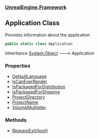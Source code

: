 ### [UnrealEngine.Framework](./UnrealEngine-Framework.md 'UnrealEngine.Framework')
## Application Class
Provides information about the application  
```csharp
public static class Application
```
Inheritance [System.Object](https://docs.microsoft.com/en-us/dotnet/api/System.Object 'System.Object') &#129106; Application  
### Properties
- [DefaultLanguage](./Application-DefaultLanguage.md 'UnrealEngine.Framework.Application.DefaultLanguage')
- [IsCanEverRender](./Application-IsCanEverRender.md 'UnrealEngine.Framework.Application.IsCanEverRender')
- [IsPackagedForDistribution](./Application-IsPackagedForDistribution.md 'UnrealEngine.Framework.Application.IsPackagedForDistribution')
- [IsPackagedForShipping](./Application-IsPackagedForShipping.md 'UnrealEngine.Framework.Application.IsPackagedForShipping')
- [ProjectDirectory](./Application-ProjectDirectory.md 'UnrealEngine.Framework.Application.ProjectDirectory')
- [ProjectName](./Application-ProjectName.md 'UnrealEngine.Framework.Application.ProjectName')
- [VolumeMultiplier](./Application-VolumeMultiplier.md 'UnrealEngine.Framework.Application.VolumeMultiplier')
### Methods
- [RequestExit(bool)](./Application-RequestExit(bool).md 'UnrealEngine.Framework.Application.RequestExit(bool)')
